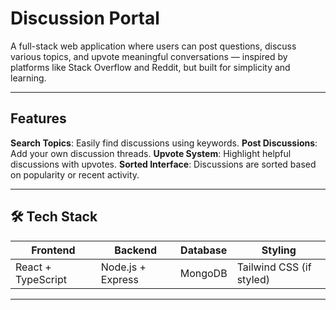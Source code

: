 #  Discussion Portal

A full-stack web application where users can post questions, discuss various topics, and upvote meaningful conversations — inspired by platforms like Stack Overflow and Reddit, but built for simplicity and learning.

---

##  Features

 **Search Topics**: Easily find discussions using keywords.
 **Post Discussions**: Add your own discussion threads.
 **Upvote System**: Highlight helpful discussions with upvotes.
 **Sorted Interface**: Discussions are sorted based on popularity or recent activity.

---

## 🛠️ Tech Stack

| Frontend            | Backend           | Database | Styling        |
|---------------------|-------------------|----------|----------------|
| React + TypeScript  | Node.js + Express | MongoDB  | Tailwind CSS (if styled) |

---



